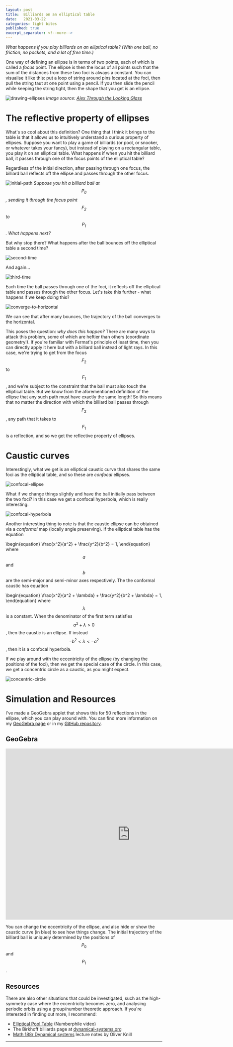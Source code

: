 ```yaml
---
layout: post
title:  Billiards on an elliptical table
date:   2021-03-22
categories: light bites
published: true
excerpt_separator: <!--more-->
---
```

*What happens if you play billiards on an elliptical table? (With one ball, no friction, no pockets, and a lot of free time.)*
<!--more-->

One way of defining an ellipse is in terms of two points, each of which is called a *focus* point. The ellipse is then the locus of all points such that the sum of the distances from these two foci is always a constant. You can visualise it like this: put a loop of string around pins located at the foci, then pull the string taut at one point using a pencil. If you then slide the pencil while keeping the string tight, then the shape that you get is an ellipse. 

![drawing-ellipses](https://images.squarespace-cdn.com/content/v1/553cf0fbe4b080029b4970d7/1430315032812-AU54XBN1OLL63JQU81EN/ke17ZwdGBToddI8pDm48kNOna8qFQZjTtF51_AT4fPh7gQa3H78H3Y0txjaiv_0fDoOvxcdMmMKkDsyUqMSsMWxHk725yiiHCCLfrh8O1z5QHyNOqBUUEtDDsRWrJLTmnhdptcuU1alwky_sWs380orDl0W6eyIWC7ENBy2Bpz1aUhVsZmvWoH3YOzDr0hB2/image-asset.jpeg)
*Image source: [Alex Through the Looking Glass](http://www.loop-the-game.com/snoop)*

# The reflective property of ellipses
What's so cool about this definition? One thing that I think it brings to the table is that it allows us to intuitively understand a curious property of ellipses. Suppose you want to play a game of billiards (or pool, or snooker, or whatever takes your fancy), but instead of playing on a rectangular table, you play it on an elliptical table. What happens if when you hit the billiard ball, it passes through one of the focus points of the elliptical table?

Regardless of the initial direction, after passing through one focus, the billiard ball reflects off the ellipse and passes through the other focus. 

![initial-path](/images/2021/billiards1_Initial.png)
*Suppose you hit a billiard ball at $$P_0$$, sending it through the focus point $$F_2$$ to $$P_1$$. What happens next?*

But why stop there? What happens after the ball bounces off the elliptical table a second time?

![second-time](/images/2021/billiards2_Reflect.png)

And again...

![third-time](/images/2021/billiards3_ReflectTwice.png)

Each time the ball passes through one of the foci, it reflects off the elliptical table and passes through the other focus. Let's take this further - what happens if we keep doing this?

![converge-to-horizontal](/images/2021/billiards4_ConvergeToAxis.png)

We can see that after many bounces, the trajectory of the ball converges to the horizontal. 

This poses the question: *why does this happen?* There are many ways to attack this problem, some of which are heftier than others (coordinate geometry!). If you're familiar with Fermat's principle of least time, then you can directly apply it here but with a billiard ball instead of light rays. In this case, we're trying to get from the focus $$F_2$$ to $$F_1$$, and we're subject to the constraint that the ball must also touch the elliptical table. But we know from the aforementioned definition of the ellipse that any such path must have exactly the same length! So this means that no matter the direction with which the billiard ball passes through $$F_2$$, any path that it takes to $$F_1$$ is a reflection, and so we get the reflective property of ellipses. 

# Caustic curves
Interestingly, what we get is an elliptical caustic curve that shares the same foci as the elliptical table, and so these are *confocal* ellipses. 

![confocal-ellipse](/images/2021/billiards5_ConfocalEllipse.png)

What if we change things slightly and have the ball initially pass between the two foci? In this case we get a confocal hyperbola, which is really interesting. 

![confocal-hyperbola](/images/2021/billiards6_Hyperbola.png)

Another interesting thing to note is that the caustic ellipse can be obtained via a *conformal* map (locally angle preserving). If the elliptical table has the equation

\begin{equation}
	\frac{x^2}{a^2} + \frac{y^2}{b^2} = 1, 
\end{equation}
where $$a$$ and $$b$$ are the semi-major and semi-minor axes respectively. The the conformal caustic has equation

\begin{equation}
	\frac{x^2}{a^2 + \lambda} + \frac{y^2}{b^2 + \lambda} = 1,
\end{equation}
where $$\lambda$$ is a constant. When the denominator of the first term satisfies $$a^2 + \lambda > 0$$, then the caustic is an ellipse. If instead $$-b^2 < \lambda < -a^2$$, then it is a confocal hyperbola. 

If we play around with the eccentricity of the ellipse (by changing the positions of the foci), then we get the special case of the circle. In this case, we get a concentric circle as a caustic, as you might expect. 

![concentric-circle](/images/2021/billiards7_ConcentricCircle.png)

# Simulation and Resources
I've made a GeoGebra applet that shows this for 50 reflections in the ellipse, which you can play around with. You can find more information on my [GeoGebra page](https://www.geogebra.org/m/euzqtn5p) or in my [GitHub repository](https://github.com/spectroscopycafe/geogebra-scripts).

## GeoGebra
<iframe scrolling="no" title="Dynamical Billiards in an Ellipse" src="https://www.geogebra.org/material/iframe/id/zfbv39nj/width/750/height/550/border/888888/sfsb/true/smb/false/stb/false/stbh/false/ai/false/asb/false/sri/true/rc/false/ld/true/sdz/false/ctl/false" width="800px" height="550px" style="border:0px;"> </iframe>

You can change the eccentricity of the ellipse, and also hide or show the caustic curve (in blue) to see how things change. The initial trajectory of the billiard ball is uniquely determined by the positions of $$P_0$$ and $$P_1$$. 

## Resources
There are also other situations that could be investigated, such as the high-symmetry case where the eccentricity becomes zero, and analysing periodic orbits using a group/number theoretic approach. If you're interested in finding out more, I recommend: 
- [Elliptical Pool Table](https://www.youtube.com/watch?v=4KHCuXN2F3I) (Numberphile video)
- The Birkhoff billiards page at [dynamical-systems.org](https://www.dynamical-systems.org/billiard/info.html)
- [Math 188r Dynamical systems](http://people.math.harvard.edu/~knill/teaching/math118/118_dynamicalsystems.pdf) lecture notes by Oliver Knill

---

